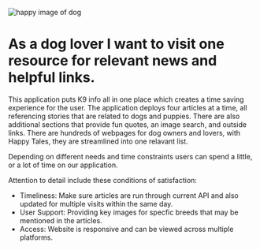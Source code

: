 ![happy image of dog](https://user-images.githubusercontent.com/55456375/70285391-915af280-1784-11ea-8785-263822583547.png)

# As a dog lover I want to visit one resource for relevant news and helpful links.

This application puts K9 info all in one place which creates a time saving experience for the user. The application deploys four articles at a time, all referencing stories that are related to dogs and puppies. There are also additional sections that provide fun quotes, an image search, and outside links. There are hundreds of webpages for dog owners and lovers, with Happy Tales, they are streamlined into one relavant list. 

Depending on different needs and time constraints users can spend a little, or a lot of time on our application. 

Attention to detail include these conditions of satisfaction:
* Timeliness: Make sure articles are run through current API and also updated for multiple visits within the same day.
* User Support: Providing key images for specfic breeds that may be mentioned in the articles.
* Access: Website is responsive and can be viewed across multiple platforms.
